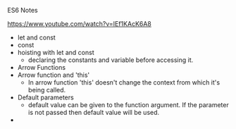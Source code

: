 ES6 Notes

https://www.youtube.com/watch?v=IEf1KAcK6A8

* let and const
* const
* hoisting with let and const
  * declaring the constants and variable before accessing it.
* Arrow Functions
* Arrow function and 'this'
  * In arrow function 'this' doesn't change the context from which it's being called.
* Default parameters
  * default value can be given to the function argument. If the parameter is not passed then default value will be used.
* 
